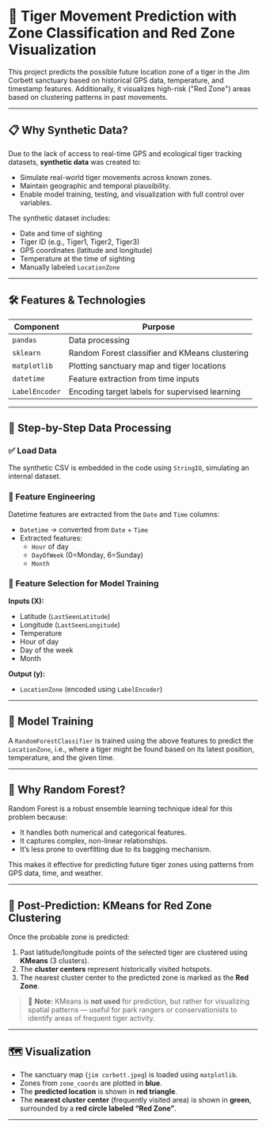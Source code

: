 # 🐅 Tiger Movement Prediction with Zone Classification and Red Zone Visualization

This project predicts the possible future location zone of a tiger in the Jim Corbett sanctuary based on historical GPS data, temperature, and timestamp features. Additionally, it visualizes high-risk ("Red Zone") areas based on clustering patterns in past movements.

---

## 📋 Why Synthetic Data?

Due to the lack of access to real-time GPS and ecological tiger tracking datasets, **synthetic data** was created to:

- Simulate real-world tiger movements across known zones.
- Maintain geographic and temporal plausibility.
- Enable model training, testing, and visualization with full control over variables.

The synthetic dataset includes:

- Date and time of sighting  
- Tiger ID (e.g., Tiger1, Tiger2, Tiger3)  
- GPS coordinates (latitude and longitude)  
- Temperature at the time of sighting  
- Manually labeled `LocationZone`  

---

## 🛠 Features & Technologies

| Component       | Purpose                                          |
|----------------|--------------------------------------------------|
| `pandas`        | Data processing                                  |
| `sklearn`       | Random Forest classifier and KMeans clustering   |
| `matplotlib`    | Plotting sanctuary map and tiger locations       |
| `datetime`      | Feature extraction from time inputs              |
| `LabelEncoder`  | Encoding target labels for supervised learning   |

---

## 🔁 Step-by-Step Data Processing

### ✅ Load Data
The synthetic CSV is embedded in the code using `StringIO`, simulating an internal dataset.

### 🔧 Feature Engineering
Datetime features are extracted from the `Date` and `Time` columns:

- `Datetime` → converted from `Date` + `Time`
- Extracted features:
  - `Hour` of day
  - `DayOfWeek` (0=Monday, 6=Sunday)
  - `Month`

### 🎯 Feature Selection for Model Training
**Inputs (X):**

- Latitude (`LastSeenLatitude`)
- Longitude (`LastSeenLongitude`)
- Temperature
- Hour of day
- Day of the week
- Month

**Output (y):**

- `LocationZone` (encoded using `LabelEncoder`)

---

## 🤖 Model Training

A `RandomForestClassifier` is trained using the above features to predict the `LocationZone`, i.e., where a tiger might be found based on its latest position, temperature, and the given time.

---

## 🌲 Why Random Forest?

Random Forest is a robust ensemble learning technique ideal for this problem because:

- It handles both numerical and categorical features.
- It captures complex, non-linear relationships.
- It’s less prone to overfitting due to its bagging mechanism.

This makes it effective for predicting future tiger zones using patterns from GPS data, time, and weather.

---

## 📍 Post-Prediction: KMeans for Red Zone Clustering

Once the probable zone is predicted:

1. Past latitude/longitude points of the selected tiger are clustered using **KMeans** (3 clusters).
2. The **cluster centers** represent historically visited hotspots.
3. The nearest cluster center to the predicted zone is marked as the **Red Zone**.

> 🧠 **Note:** KMeans is **not used** for prediction, but rather for visualizing spatial patterns — useful for park rangers or conservationists to identify areas of frequent tiger activity.

---

## 🗺 Visualization

- The sanctuary map (`jim corbett.jpeg`) is loaded using `matplotlib`.
- Zones from `zone_coords` are plotted in **blue**.
- The **predicted location** is shown in **red triangle**.
- The **nearest cluster center** (frequently visited area) is shown in **green**, surrounded by a **red circle labeled “Red Zone”**.

---
